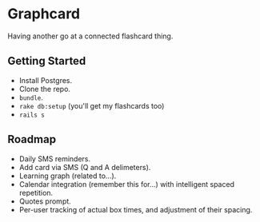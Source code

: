 # Graphcard

Having another go at a connected flashcard thing.

## Getting Started

- Install Postgres.
- Clone the repo.
- `bundle`.
- `rake db:setup` (you'll get my flashcards too)
- `rails s`

## Roadmap

- Daily SMS reminders.
- Add card via SMS (Q and A delimeters).
- Learning graph (related to...).
- Calendar integration (remember this for...) with intelligent spaced repetition.
- Quotes prompt.
- Per-user tracking of actual box times, and adjustment of their spacing.